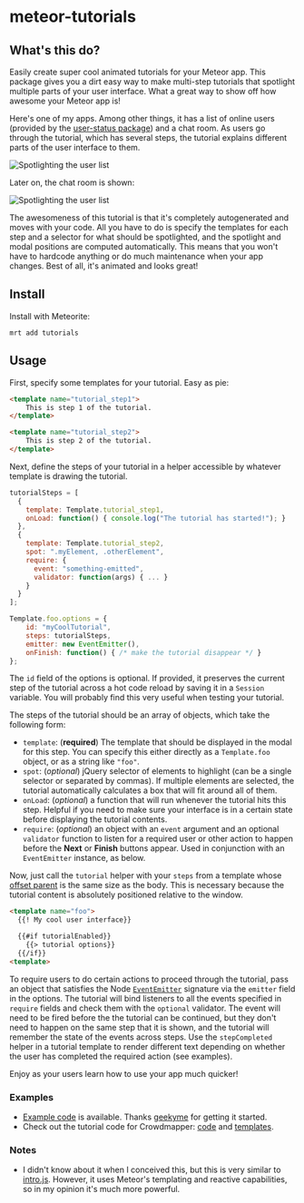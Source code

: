 meteor-tutorials
================

## What's this do?

Easily create super cool animated tutorials for your Meteor app. This package gives you a dirt easy way to make multi-step tutorials that spotlight multiple parts of your user interface. What a great way to show off how awesome your Meteor app is!

Here's one of my apps. Among other things, it has a list of online users (provided by the [user-status package](https://github.com/mizzao/meteor-user-status)) and a chat room. As users go through the tutorial, which has several steps, the tutorial explains different parts of the user interface to them.

![Spotlighting the user list](docs/highlight_1.png)

Later on, the chat room is shown:

![Spotlighting the user list](docs/highlight_2.png)

The awesomeness of this tutorial is that it's completely autogenerated and moves with your code. All you have to do is specify the templates for each step and a selector for what should be spotlighted, and the spotlight and modal positions are computed automatically. This means that you won't have to hardcode anything or do much maintenance when your app changes. Best of all, it's animated and looks great!

## Install

Install with Meteorite:

```
mrt add tutorials
```

## Usage

First, specify some templates for your tutorial. Easy as pie:

```html
<template name="tutorial_step1">
    This is step 1 of the tutorial.
</template>

<template name="tutorial_step2">
    This is step 2 of the tutorial.
</template>
```

Next, define the steps of your tutorial in a helper accessible by whatever template is drawing the tutorial.

```js
tutorialSteps = [
  {
    template: Template.tutorial_step1,
    onLoad: function() { console.log("The tutorial has started!"); }
  },
  {
    template: Template.tutorial_step2,
    spot: ".myElement, .otherElement",
    require: {
      event: "something-emitted",
      validator: function(args) { ... }
    }
  }
];

Template.foo.options = {
    id: "myCoolTutorial",
    steps: tutorialSteps,
    emitter: new EventEmitter(),
    onFinish: function() { /* make the tutorial disappear */ }
};
```

The `id` field of the options is optional. If provided, it preserves the current step of the tutorial across a hot code reload by saving it in a `Session` variable. You will probably find this very useful when testing your tutorial.

The steps of the tutorial should be an array of objects, which take the following form:

- `template`: (**required**) The template that should be displayed in the modal for this step. You can specify this either directly as a `Template.foo` object, or as a string like `"foo"`.
- `spot`: (*optional*) jQuery selector of elements to highlight (can be a single selector or separated by commas). If multiple elements are selected, the tutorial automatically calculates a box that will fit around all of them.
- `onLoad`: (*optional*) a function that will run whenever the tutorial hits this step. Helpful if you need to make sure your interface is in a certain state before displaying the tutorial contents.
- `require`: (*optional*) an object with an `event` argument and an optional `validator` function to listen for a required user or other action to happen before the **Next** or **Finish** buttons appear. Used in conjunction with an `EventEmitter` instance, as below.

Now, just call the `tutorial` helper with your `steps` from a template whose [offset parent](http://api.jquery.com/offsetParent/) is the same size as the body. This is necessary because the tutorial content is absolutely positioned relative to the window.

```html
<template name="foo">
  {{! My cool user interface}}

  {{#if tutorialEnabled}}
    {{> tutorial options}}
  {{/if}}
<template>
```

To require users to do certain actions to proceed through the tutorial, pass an object that satisfies the Node [`EventEmitter`](http://nodejs.org/api/events.html) signature via the `emitter` field in the options. The tutorial will bind listeners to all the events specified in `require` fields and check them with the `optional` validator. The event will need to be fired before the the tutorial can be continued, but they don't need to happen on the same step that it is shown, and the tutorial will remember the state of the events across steps. Use the `stepCompleted` helper in a tutorial template to render different text depending on whether the user has completed the required action (see examples).

Enjoy as your users learn how to use your app much quicker!

### Examples

- [Example code](examples) is available. Thanks [geekyme](https://github.com/geekyme) for getting it started.
- Check out the tutorial code for Crowdmapper: [code](https://github.com/mizzao/CrowdMapper/blob/master/client/tutorial/tutorial.coffee) and [templates](https://github.com/mizzao/CrowdMapper/blob/master/client/tutorial/tutorial.html).

### Notes

- I didn't know about it when I conceived this, but this is very similar to [intro.js](http://usablica.github.io/intro.js/). However, it uses Meteor's templating and reactive capabilities, so in my opinion it's much more powerful.
